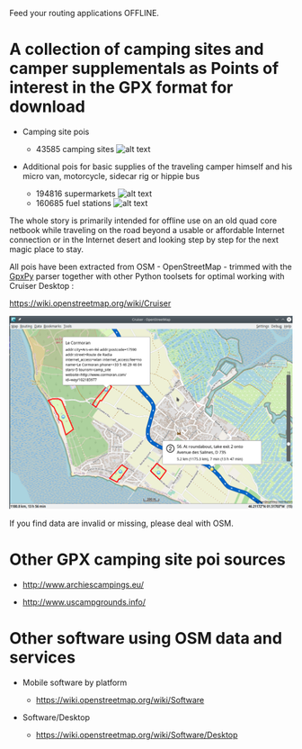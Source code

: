 Feed your routing applications OFFLINE.

# A collection of camping sites and camper supplementals as **Points of interest** in the GPX format for download 

- Camping site pois

    - 43585 camping sites   ![alt text](https://wiki.openstreetmap.org/w/images/thumb/e/e4/Camping.16.svg/16px-Camping.16.svg.png)

- Additional pois for basic supplies of the traveling camper himself and his micro van, motorcycle, sidecar rig or hippie bus

    - 194816 supermarkets   ![alt text](https://wiki.openstreetmap.org/w/images/thumb/7/76/Supermarket-14.svg/16px-Supermarket-14.svg.png)
    - 160685 fuel stations  ![alt text](https://wiki.openstreetmap.org/w/images/thumb/7/77/Fuel-16.svg/16px-Fuel-16.svg.png)

The whole story is primarily intended for offline use on an old quad core netbook while traveling on the road beyond a usable or affordable Internet connection or in the Internet desert and looking step by step for the next magic place to stay.

All pois have been extracted from OSM - OpenStreetMap - trimmed with the [GpxPy](http://github.com/tkrajina/gpxpy) parser together with other Python toolsets for optimal working with Cruiser Desktop :

  https://wiki.openstreetmap.org/wiki/Cruiser

![alt text](./cruiser.png?raw=true "Cruiser")

If you find data are invalid or missing, please deal with OSM.

# Other GPX camping site poi sources

- http://www.archiescampings.eu/

- http://www.uscampgrounds.info/

# Other software using OSM data and services

- Mobile software by platform
    - https://wiki.openstreetmap.org/wiki/Software

- Software/Desktop 
    - https://wiki.openstreetmap.org/wiki/Software/Desktop
